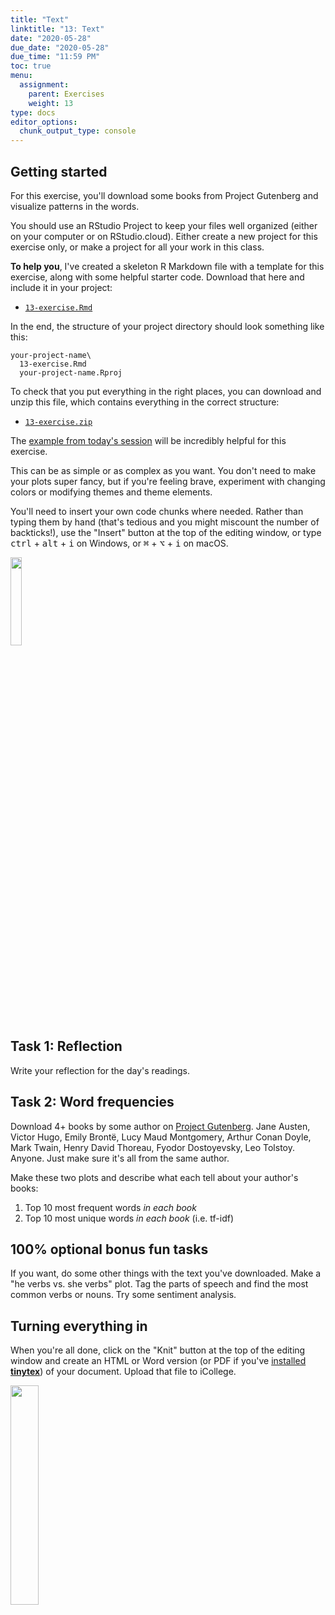 ```yaml
---
title: "Text"
linktitle: "13: Text"
date: "2020-05-28"
due_date: "2020-05-28"
due_time: "11:59 PM"
toc: true
menu:
  assignment:
    parent: Exercises
    weight: 13
type: docs
editor_options: 
  chunk_output_type: console
---
```


## Getting started

For this exercise, you'll download some books from Project Gutenberg and visualize patterns in the words.

You should use an RStudio Project to keep your files well organized (either on your computer or on RStudio.cloud). Either create a new project for this exercise only, or make a project for all your work in this class.

**To help you**, I've created a skeleton R Markdown file with a template for this exercise, along with some helpful starter code. Download that here and include it in your project:

- [<i class="fab fa-r-project"></i> `13-exercise.Rmd`](/projects/13-exercise/13-exercise.Rmd)

In the end, the structure of your project directory should look something like this:

```text
your-project-name\
  13-exercise.Rmd
  your-project-name.Rproj
```

To check that you put everything in the right places, you can download and unzip this file, which contains everything in the correct structure:

- [<i class="fas fa-file-archive"></i> `13-exercise.zip`](/projects/13-exercise.zip)

The [example from today's session](/example/13-example/) will be incredibly helpful for this exercise.

This can be as simple or as complex as you want. You don't need to make your plots super fancy, but if you're feeling brave, experiment with changing colors or modifying themes and theme elements.

You'll need to insert your own code chunks where needed. Rather than typing them by hand (that's tedious and you might miscount the number of backticks!), use the "Insert" button at the top of the editing window, or type <kbd>ctrl</kbd> + <kbd>alt</kbd> + <kbd>i</kbd> on Windows, or <kbd>⌘</kbd> + <kbd>⌥</kbd> + <kbd>i</kbd> on macOS.

<img src="/img/assignments/insert-chunk-button.png" width="19%" />


## Task 1: Reflection

Write your reflection for the day's readings.


## Task 2: Word frequencies

Download 4+ books by some author on [Project Gutenberg](http://www.gutenberg.org/). Jane Austen, Victor Hugo, Emily Brontë, Lucy Maud Montgomery, Arthur Conan Doyle, Mark Twain, Henry David Thoreau, Fyodor Dostoyevsky, Leo Tolstoy. Anyone. Just make sure it's all from the same author.

Make these two plots and describe what each tell about your author's books:

1. Top 10 most frequent words *in each book*
2. Top 10 most unique words *in each book* (i.e. tf-idf)


## 100% optional bonus fun tasks

If you want, do some other things with the text you've downloaded. Make a "he verbs vs. she verbs" plot. Tag the parts of speech and find the most common verbs or nouns. Try some sentiment analysis. 


## Turning everything in

When you're all done, click on the "Knit" button at the top of the editing window and create an HTML or Word version (or PDF if you've [installed **tinytex**](/resource/install/#install-tinytex)) of your document. Upload that file to iCollege.

<img src="/img/assignments/knit-button.png" width="30%" />

